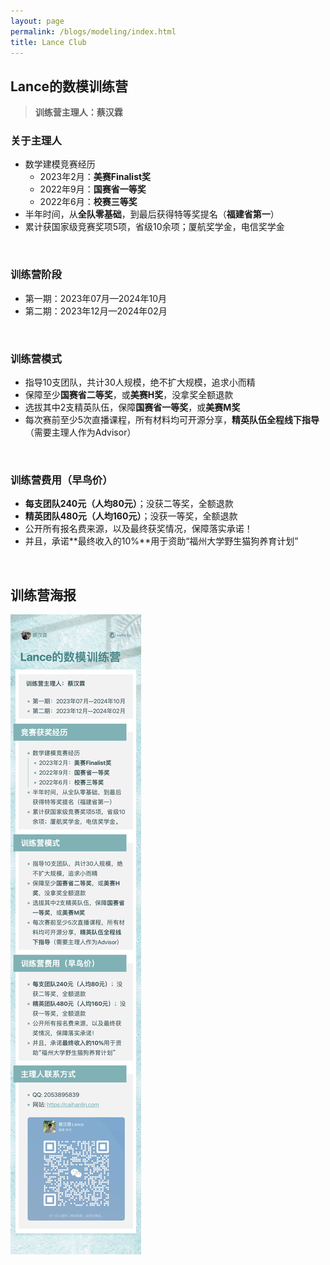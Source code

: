 ```yaml
---
layout: page
permalink: /blogs/modeling/index.html
title: Lance Club
---
```


## Lance的数模训练营

> **训练营主理人：蔡汉霖**

### 关于主理人

- 数学建模竞赛经历
    - 2023年2月：**美赛Finalist奖**
    - 2022年9月：**国赛省一等奖**
    - 2022年6月：**校赛三等奖**
- 半年时间，从**全队零基础**，到最后获得特等奖提名（**福建省第一**）
- 累计获国家级竞赛奖项5项，省级10余项；厦航奖学金，电信奖学金

<br>

### 训练营阶段

- 第一期：2023年07月—2024年10月
- 第二期：2023年12月—2024年02月

<br>

### 训练营模式

- 指导10支团队，共计30人规模，绝不扩大规模，追求小而精
- 保障至少**国赛省二等奖**，或**美赛H奖**，没拿奖全额退款
- 选拔其中2支精英队伍，保障**国赛省一等奖**，或**美赛M奖**
- 每次赛前至少5次直播课程，所有材料均可开源分享，**精英队伍全程线下指导**（需要主理人作为Advisor）

<br>

### 训练营费用（早鸟价）

- **每支团队240元（人均80元）**；没获二等奖，全额退款
- **精英团队480元（人均160元）**；没获一等奖，全额退款
- 公开所有报名费来源，以及最终获奖情况，保障落实承诺！
- 并且，承诺**最终收入的10%**用于资助“福州大学野生猫狗养育计划”

<br>

## 训练营海报

![Lance的数模训练营3](modeling.assets/mathmodeling.jpeg)
